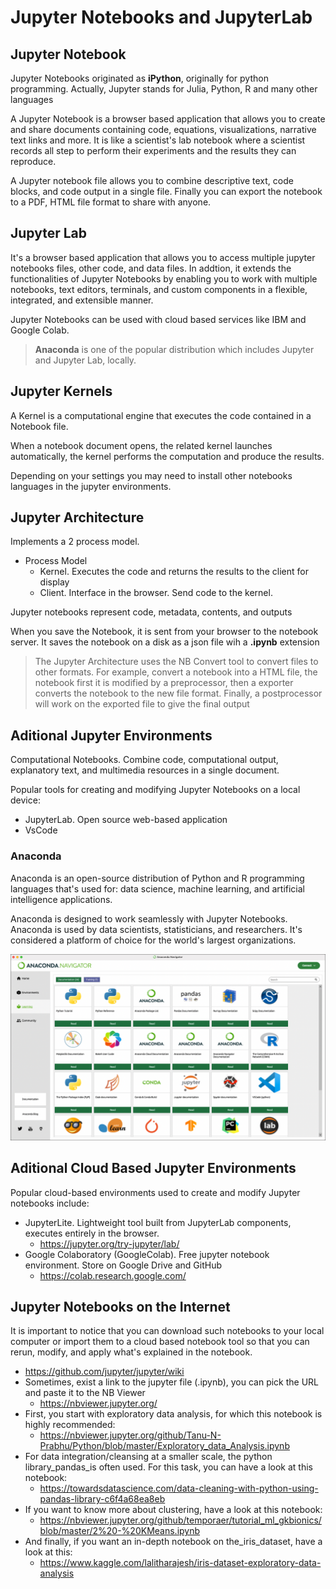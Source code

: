 # Jupyter Notebooks and JupyterLab

## Jupyter Notebook

Jupyter Notebooks originated as **iPython**, originally for python programming. Actually, Jupyter stands for Julia, Python, R and many other languages

A Jupyter Notebook is a browser based application that allows you to create and share documents containing code, equations, visualizations, narrative text links and more. It is like a scientist's lab notebook where a scientist records all step to perform their experiments and the results they can reproduce.

A Jupyter notebook file allows you to combine descriptive text, code blocks, and code output in a single file. Finally you can export the notebook to a PDF, HTML file format to share with anyone.

## Jupyter Lab

It's a browser based application that allows you to access multiple jupyter notebooks files, other code, and data files. In addtion, it extends the functionalities of Jupyter Notebooks by enabling you to work with multiple notebooks, text editors, terminals, and custom components in a flexible, integrated, and extensible manner.

Jupyter Notebooks can be used with cloud based services like IBM and Google Colab.

> **Anaconda** is one of the popular distribution which includes Jupyter and Jupyter Lab, locally.


## Jupyter Kernels

A Kernel is a computational engine that executes the code contained in a Notebook file.

When a notebook document opens, the related kernel launches automatically, the kernel performs the computation and produce the results.

Depending on your settings you may need to install other notebooks languages in the jupyter environments.

## Jupyter Architecture

Implements a 2 process model.

- Process Model
  - Kernel. Executes the code and returns the results to the client for display
  - Client. Interface in the browser. Send code to the kernel.

Jupyter notebooks represent code, metadata, contents, and outputs

When you save the Notebook, it is sent from your browser to the notebook server. It saves the notebook on a disk as a json file wih a **.ipynb** extension

> The Jupyter Architecture uses the NB Convert tool to convert files to other formats. For example, convert a notebook into a HTML file, the notebook first it is modified by a preprocessor, then a exporter converts the notebook to the new file format. Finally, a postprocessor will work on the exported file to give the final output


## Aditional Jupyter Environments

Computational Notebooks. Combine code, computational output, explanatory text, and multimedia resources in a single document.

Popular tools for creating and modifying Jupyter Notebooks on a local device:
- JupyterLab. Open source web-based application
- VsCode

### Anaconda

Anaconda is an open-source distribution of Python and R programming languages that's used for: data science, machine learning, and artificial intelligence applications.

Anaconda is designed to work seamlessly with Jupyter Notebooks. Anaconda is used by data scientists, statisticians, and researchers. It's considered a platform of choice for the world's largest organizations. 

![](./img/anaconda.png)


## Aditional Cloud Based Jupyter Environments

Popular cloud-based environments used to create and modify Jupyter notebooks include:

- JupyterLite. Lightweight tool built from JupyterLab components, executes entirely in the browser.
  - https://jupyter.org/try-jupyter/lab/
- Google Colaboratory (GoogleColab). Free jupyter notebook environment. Store on Google Drive and GitHub
  - https://colab.research.google.com/

## Jupyter Notebooks on the Internet

It is important to notice that you can download such notebooks to your local computer or import them to a cloud based notebook tool so that you can rerun, modify, and apply what's explained in the notebook.

- https://github.com/jupyter/jupyter/wiki
- Sometimes, exist a link to the jupyter file (.ipynb), you can pick the URL and paste it to the NB Viewer
  - https://nbviewer.jupyter.org/
- First, you start with exploratory data analysis, for which this notebook is highly recommended: 
  - https://nbviewer.jupyter.org/github/Tanu-N-Prabhu/Python/blob/master/Exploratory_data_Analysis.ipynb
- For data integration/cleansing at a smaller scale, the python library_pandas_is often used. For this task, you can have a look at this notebook: 
  - https://towardsdatascience.com/data-cleaning-with-python-using-pandas-library-c6f4a68ea8eb
- If you want to know more about clustering, have a look at this notebook: 
  - https://nbviewer.jupyter.org/github/temporaer/tutorial_ml_gkbionics/blob/master/2%20-%20KMeans.ipynb
- And finally, if you want an in-depth notebook on the_iris_dataset, have a look at this: 
  - https://www.kaggle.com/lalitharajesh/iris-dataset-exploratory-data-analysis